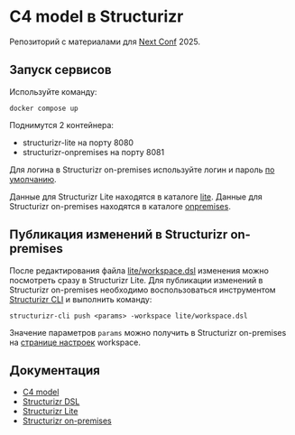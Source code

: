 # C4 model в Structurizr

Репозиторий с материалами для [Next Conf](https://nextconf.pro/) 2025.

## Запуск сервисов

Используйте команду:

```
docker compose up
```

Поднимутся 2 контейнера:

- structurizr-lite на порту 8080
- structurizr-onpremises на порту 8081

Для логина в Structurizr on-premises используйте логин и пароль [по умолчанию](https://docs.structurizr.com/onpremises/quickstart#3-open-your-web-browser).

Данные для Structurizr Lite находятся в каталоге [lite](/lite). Данные для Structurizr on-premises находятся в каталоге [onpremises](/onpremises).

## Публикация изменений в Structurizr on-premises

После редактирования файла [lite/workspace.dsl](/lite/workspace.dsl) изменения можно посмотреть сразу в Structurizr Lite. Для публикации изменений в Structurizr on-premises необходимо воспользоваться инструментом [Structurizr CLI](https://docs.structurizr.com/cli/installation) и выполнить команду:

```
structurizr-cli push <params> -workspace lite/workspace.dsl
```

Значение параметров `params` можно получить в Structurizr on-premises на [странице настроек](http://localhost:8081/workspace/1/settings) workspace.

## Документация

- [C4 model](https://c4model.com/)
- [Structurizr DSL](https://docs.structurizr.com/dsl)
- [Structurizr Lite](https://docs.structurizr.com/lite)
- [Structurizr on-premises](https://docs.structurizr.com/onpremises)
